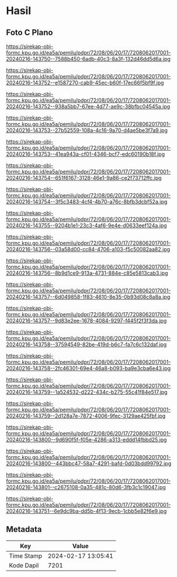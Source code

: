 # Hasil

## Foto C Plano

https://sirekap-obj-formc.kpu.go.id/ea5a/pemilu/pdpr/72/08/06/20/17/7208062017001-20240216-143750--7588b450-6adb-40c3-8a3f-132d46dd5d6a.jpg

https://sirekap-obj-formc.kpu.go.id/ea5a/pemilu/pdpr/72/08/06/20/17/7208062017001-20240216-143752--e1587270-cab9-45ec-b60f-17ec66f5bf9f.jpg

https://sirekap-obj-formc.kpu.go.id/ea5a/pemilu/pdpr/72/08/06/20/17/7208062017001-20240216-143752--938a5bb7-67ee-4d77-ae9c-38bfbc04545a.jpg

https://sirekap-obj-formc.kpu.go.id/ea5a/pemilu/pdpr/72/08/06/20/17/7208062017001-20240216-143753--27b52559-108a-4c16-9a70-d4ae5be3f7a9.jpg

https://sirekap-obj-formc.kpu.go.id/ea5a/pemilu/pdpr/72/08/06/20/17/7208062017001-20240216-143753--41ea943a-cf01-4346-bcf7-edc60190b18f.jpg

https://sirekap-obj-formc.kpu.go.id/ea5a/pemilu/pdpr/72/08/06/20/17/7208062017001-20240216-143754--651f6167-3128-46e1-9a86-ce2f73712ffc.jpg

https://sirekap-obj-formc.kpu.go.id/ea5a/pemilu/pdpr/72/08/06/20/17/7208062017001-20240216-143754--3f5c3483-4cf4-4b70-a76c-8bfb3dcbf52a.jpg

https://sirekap-obj-formc.kpu.go.id/ea5a/pemilu/pdpr/72/08/06/20/17/7208062017001-20240216-143755--9204b1e1-23c3-4af6-9e4e-d0633eef124a.jpg

https://sirekap-obj-formc.kpu.go.id/ea5a/pemilu/pdpr/72/08/06/20/17/7208062017001-20240216-143756--03a58d00-cc84-4706-a103-f5c50082aa82.jpg

https://sirekap-obj-formc.kpu.go.id/ea5a/pemilu/pdpr/72/08/06/20/17/7208062017001-20240216-143756--8b9d1ce9-913a-4731-884e-c85e5813cab3.jpg

https://sirekap-obj-formc.kpu.go.id/ea5a/pemilu/pdpr/72/08/06/20/17/7208062017001-20240216-143757--6d049858-1f83-4610-8e35-0b93d08c8a8a.jpg

https://sirekap-obj-formc.kpu.go.id/ea5a/pemilu/pdpr/72/08/06/20/17/7208062017001-20240216-143757--9d83e2ee-1678-4084-9297-f445f2f3f3da.jpg

https://sirekap-obj-formc.kpu.go.id/ea5a/pemilu/pdpr/72/08/06/20/17/7208062017001-20240216-143758--37594549-82be-419d-b6c7-fa7c6c132daf.jpg

https://sirekap-obj-formc.kpu.go.id/ea5a/pemilu/pdpr/72/08/06/20/17/7208062017001-20240216-143758--2fc46301-69e4-46a8-b093-ba9e3cba6e43.jpg

https://sirekap-obj-formc.kpu.go.id/ea5a/pemilu/pdpr/72/08/06/20/17/7208062017001-20240216-143759--1a524532-d222-434c-b275-55c41f84e517.jpg

https://sirekap-obj-formc.kpu.go.id/ea5a/pemilu/pdpr/72/08/06/20/17/7208062017001-20240216-143759--2d128a7e-7872-4006-9fec-3129ae425fbf.jpg

https://sirekap-obj-formc.kpu.go.id/ea5a/pemilu/pdpr/72/08/06/20/17/7208062017001-20240216-143800--9d690f5f-f05e-4286-a313-eddd14fbbd25.jpg

https://sirekap-obj-formc.kpu.go.id/ea5a/pemilu/pdpr/72/08/06/20/17/7208062017001-20240216-143800--443bbc47-58a7-4291-bafd-0d03bdd99792.jpg

https://sirekap-obj-formc.kpu.go.id/ea5a/pemilu/pdpr/72/08/06/20/17/7208062017001-20240216-143801--c2675108-0a35-481c-80d6-3fb3c1c19047.jpg

https://sirekap-obj-formc.kpu.go.id/ea5a/pemilu/pdpr/72/08/06/20/17/7208062017001-20240216-143751--6e9dc9ba-dd5b-4f13-9ecb-1cbb5e82f6e9.jpg


## Metadata

| Key        | Value               |
| ---------- | ------------------- |
| Time Stamp | 2024-02-17 13:05:41 |
| Kode Dapil | 7201                |



